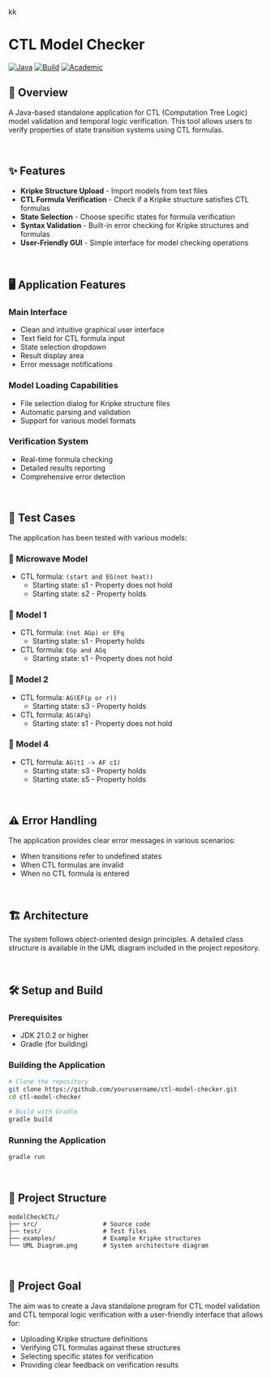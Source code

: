 kk
# CTL Model Checker

[![Java](https://img.shields.io/badge/Java-21.0.2-orange)](https://www.oracle.com/java/)
[![Build](https://img.shields.io/badge/Build-Gradle-green)](https://gradle.org/)
[![Academic](https://img.shields.io/badge/Academic-Project-blueviolet)](https://www.cs.txstate.edu/)

## 📝 Overview

A Java-based standalone application for CTL (Computation Tree Logic) model validation and temporal logic verification. This tool allows users to verify properties of state transition systems using CTL formulas.

&nbsp;

## ✨ Features

- **Kripke Structure Upload** - Import models from text files
- **CTL Formula Verification** - Check if a Kripke structure satisfies CTL formulas
- **State Selection** - Choose specific states for formula verification
- **Syntax Validation** - Built-in error checking for Kripke structures and formulas
- **User-Friendly GUI** - Simple interface for model checking operations

&nbsp;

## 🖥️ Application Features

### Main Interface
- Clean and intuitive graphical user interface
- Text field for CTL formula input
- State selection dropdown
- Result display area
- Error message notifications

### Model Loading Capabilities
- File selection dialog for Kripke structure files
- Automatic parsing and validation
- Support for various model formats

### Verification System
- Real-time formula checking
- Detailed results reporting
- Comprehensive error detection

&nbsp;

## 🧪 Test Cases

The application has been tested with various models:

### 🔄 Microwave Model
- CTL formula: `(start and EG(not heat))`
  - Starting state: s1 - Property does not hold
  - Starting state: s2 - Property holds

### 🔢 Model 1
- CTL formula: `(not AGp) or EFq`
  - Starting state: s1 - Property holds
- CTL formula: `EGp and AGq`
  - Starting state: s1 - Property does not hold

### 🔢 Model 2
- CTL formula: `AG(EF(p or r))`
  - Starting state: s3 - Property holds
- CTL formula: `AG(AFq)`
  - Starting state: s1 - Property does not hold

### 🔢 Model 4
- CTL formula: `AG(t1 -> AF c1)`
  - Starting state: s3 - Property holds
  - Starting state: s5 - Property holds

&nbsp;

## ⚠️ Error Handling

The application provides clear error messages in various scenarios:
- When transitions refer to undefined states
- When CTL formulas are invalid
- When no CTL formula is entered

&nbsp;

## 🏗️ Architecture

The system follows object-oriented design principles. A detailed class structure is available in the UML diagram included in the project repository.

&nbsp;

## 🛠️ Setup and Build

### Prerequisites
- JDK 21.0.2 or higher
- Gradle (for building)

### Building the Application
```bash
# Clone the repository
git clone https://github.com/yourusername/ctl-model-checker.git
cd ctl-model-checker

# Build with Gradle
gradle build
```

### Running the Application
```bash
gradle run
```

&nbsp;

## 📁 Project Structure

```
modelCheckCTL/
├── src/                  # Source code
├── test/                 # Test files
├── examples/             # Example Kripke structures
└── UML Diagram.png       # System architecture diagram
```

&nbsp;

## 🎯 Project Goal

The aim was to create a Java standalone program for CTL model validation and CTL temporal logic verification with a user-friendly interface that allows for:
- Uploading Kripke structure definitions
- Verifying CTL formulas against these structures
- Selecting specific states for verification
- Providing clear feedback on verification results
